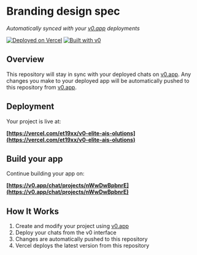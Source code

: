 # Branding design spec

*Automatically synced with your [v0.app](https://v0.app) deployments*

[![Deployed on Vercel](https://img.shields.io/badge/Deployed%20on-Vercel-black?style=for-the-badge&logo=vercel)](https://vercel.com/et19xx/v0-elite-ais-olutions)
[![Built with v0](https://img.shields.io/badge/Built%20with-v0.app-black?style=for-the-badge)](https://v0.app/chat/projects/nWwDwBpbnrE)

## Overview

This repository will stay in sync with your deployed chats on [v0.app](https://v0.app).
Any changes you make to your deployed app will be automatically pushed to this repository from [v0.app](https://v0.app).

## Deployment

Your project is live at:

**[https://vercel.com/et19xx/v0-elite-ais-olutions](https://vercel.com/et19xx/v0-elite-ais-olutions)**

## Build your app

Continue building your app on:

**[https://v0.app/chat/projects/nWwDwBpbnrE](https://v0.app/chat/projects/nWwDwBpbnrE)**

## How It Works

1. Create and modify your project using [v0.app](https://v0.app)
2. Deploy your chats from the v0 interface
3. Changes are automatically pushed to this repository
4. Vercel deploys the latest version from this repository
